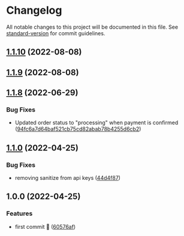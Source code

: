 # Changelog

All notable changes to this project will be documented in this file. See [standard-version](https://github.com/conventional-changelog/standard-version) for commit guidelines.

## [1.1.10](https://github.com/cloudwalk/infinitepay-woocommerce-plugin/compare/v1.0.9...v1.1.10) (2022-08-08)

## [1.1.9](https://github.com/cloudwalk/infinitepay-woocommerce-plugin/compare/v1.0.8...v1.1.9) (2022-08-08)

## [1.1.8](https://github.com/cloudwalk/infinitepay-woocommerce-plugin/compare/v1.0.0...v1.1.8) (2022-06-29)

### Bug Fixes

* Updated order status to "processing" when payment is confirmed ([94fc6a7d64baf521cb75cd82abab78b4255d6cb2](https://github.com/cloudwalk/infinitepay-woocommerce-plugin/pull/20/commits/94fc6a7d64baf521cb75cd82abab78b4255d6cb2))

## [1.1.0](https://github.com/cloudwalk/infinitepay-woocommerce-plugin/compare/v1.0.0...v1.1.0) (2022-04-25)


### Bug Fixes

* removing sanitize from api keys ([44d4f87](https://github.com/cloudwalk/infinitepay-woocommerce-plugin/commit/44d4f87ea98134f8d655beed786bb53862dfaaa2))

## 1.0.0 (2022-04-25)


### Features

* first commit :rocket: ([60576af](https://github.com/cloudwalk/infinitepay-woocommerce-plugin/commit/60576afc20aa73b7fbfb5b13e9503fb77c02eecb))
